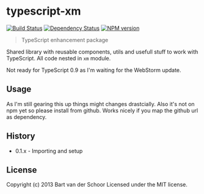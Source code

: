 # typescript-xm

[![Build Status](https://secure.travis-ci.org/Bartvds/typescript-xm.png?branch=master)](http://travis-ci.org/Bartvds/typescript-xm) [![Dependency Status](https://gemnasium.com/Bartvds/typescript-xm.png)](https://gemnasium.com/Bartvds/typescript-xm) [![NPM version](https://badge.fury.io/js/typescript-xm.png)](http://badge.fury.io/js/typescript-xm)

> TypeScript enhancement package 

Shared library with reusable components, utils and usefull stuff to work with TypeScript. All code nested in `xm` module.

Not ready for TypeScript 0.9 as I'm waiting for the WebStorm update.

## Usage

As I'm still gearing this up things might changes drastcially. Also it's not on npm yet so please install from github. Works nicely if you map the github url as dependency.

## History

* 0.1.x - Importing and setup

## License

Copyright (c) 2013 Bart van der Schoor
Licensed under the MIT license.